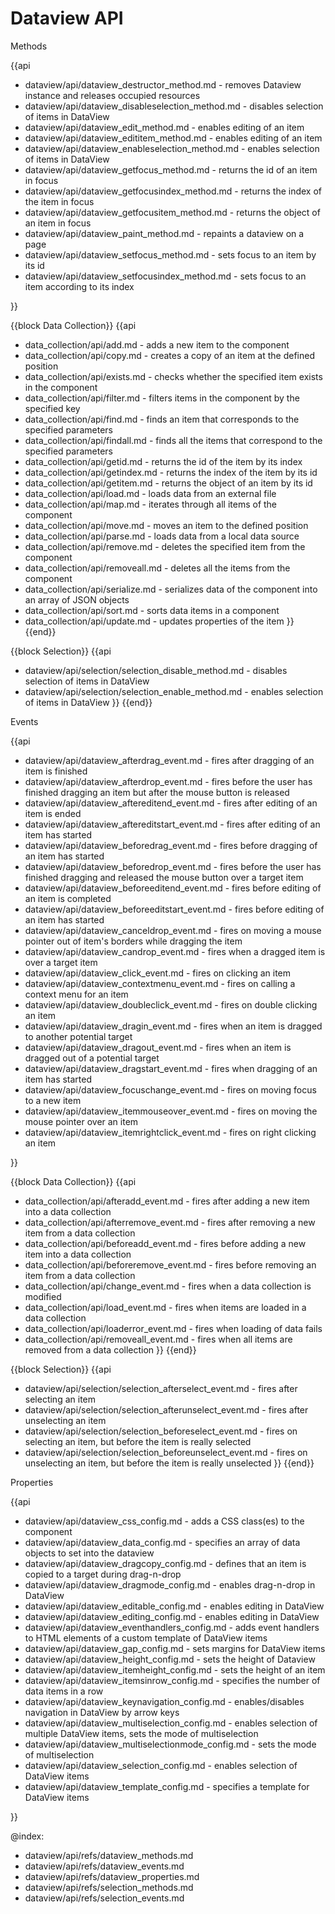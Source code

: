 Dataview API
=============
	
<div class='h2'>Methods</div>

{{api

- dataview/api/dataview_destructor_method.md - removes Dataview instance and releases occupied resources
- dataview/api/dataview_disableselection_method.md - disables selection of items in DataView
- dataview/api/dataview_edit_method.md - enables editing of an item
- dataview/api/dataview_edititem_method.md - enables editing of an item
- dataview/api/dataview_enableselection_method.md - enables selection of items in DataView
- dataview/api/dataview_getfocus_method.md - returns the id of an item in focus
- dataview/api/dataview_getfocusindex_method.md - returns the index of the item in focus
- dataview/api/dataview_getfocusitem_method.md - returns the object of an item in focus
- dataview/api/dataview_paint_method.md - repaints a dataview on a page
- dataview/api/dataview_setfocus_method.md - sets focus to an item by its id
- dataview/api/dataview_setfocusindex_method.md - sets focus to an item according to its index

}}

{{block Data Collection}}
{{api
- data_collection/api/add.md - adds a new item to the component
- data_collection/api/copy.md - creates a copy of an item at the defined position
- data_collection/api/exists.md - checks whether the specified item exists in the component
- data_collection/api/filter.md - filters items in the component by the specified key
- data_collection/api/find.md - finds an item that corresponds to the specified parameters
- data_collection/api/findall.md - finds all the items that correspond to the specified parameters
- data_collection/api/getid.md - returns the id of the item by its index
- data_collection/api/getindex.md - returns the index of the item by its id
- data_collection/api/getitem.md - returns the object of an item by its id
- data_collection/api/load.md - loads data from an external file
- data_collection/api/map.md - iterates through all items of the component
- data_collection/api/move.md - moves an item to the defined position
- data_collection/api/parse.md - loads data from a local data source
- data_collection/api/remove.md - deletes the specified item from the component
- data_collection/api/removeall.md - deletes all the items from the component
- data_collection/api/serialize.md - serializes data of the component into an array of JSON objects
- data_collection/api/sort.md - sorts data items in a component
- data_collection/api/update.md - updates properties of the item
}}
{{end}}

{{block Selection}}
{{api
- dataview/api/selection/selection_disable_method.md - disables selection of items in DataView
- dataview/api/selection/selection_enable_method.md - enables selection of items in DataView
}}
{{end}}

<div class='h2'>Events</div>

{{api
- dataview/api/dataview_afterdrag_event.md - fires after dragging of an item is finished
- dataview/api/dataview_afterdrop_event.md - fires before the user has finished dragging an item but after the mouse button is released 
- dataview/api/dataview_aftereditend_event.md - fires after editing of an item is ended
- dataview/api/dataview_aftereditstart_event.md - fires after editing of an item has started
- dataview/api/dataview_beforedrag_event.md - fires before dragging of an item has started
- dataview/api/dataview_beforedrop_event.md - fires before the user has finished dragging and released the mouse button over a target item
- dataview/api/dataview_beforeeditend_event.md - fires before editing of an item is completed
- dataview/api/dataview_beforeeditstart_event.md - fires before editing of an item has started
- dataview/api/dataview_canceldrop_event.md - fires on moving a mouse pointer out of item's borders while dragging the item
- dataview/api/dataview_candrop_event.md - fires when a dragged item is over a target item
- dataview/api/dataview_click_event.md - fires on clicking an item
- dataview/api/dataview_contextmenu_event.md - fires on calling a context menu for an item
- dataview/api/dataview_doubleclick_event.md - fires on double clicking an item
- dataview/api/dataview_dragin_event.md - fires when an item is dragged to another potential target
- dataview/api/dataview_dragout_event.md - fires when an item is dragged out of a potential target
- dataview/api/dataview_dragstart_event.md - fires when dragging of an item has started
- dataview/api/dataview_focuschange_event.md - fires on moving focus to a new item
- dataview/api/dataview_itemmouseover_event.md - fires on moving the mouse pointer over an item
- dataview/api/dataview_itemrightclick_event.md - fires on right clicking an item

}}

{{block Data Collection}}
{{api
- data_collection/api/afteradd_event.md - fires after adding a new item into a data collection
- data_collection/api/afterremove_event.md - fires after removing a new item from a data collection
- data_collection/api/beforeadd_event.md - fires before adding a new item into a data collection
- data_collection/api/beforeremove_event.md - fires before removing an item from a data collection
- data_collection/api/change_event.md - fires when a data collection is modified
- data_collection/api/load_event.md - fires when items are loaded in a data collection
- data_collection/api/loaderror_event.md - fires when loading of data fails
- data_collection/api/removeall_event.md - fires when all items are removed from a data collection
}}
{{end}}

{{block Selection}}
{{api
- dataview/api/selection/selection_afterselect_event.md - fires after selecting an item
- dataview/api/selection/selection_afterunselect_event.md - fires after unselecting an item
- dataview/api/selection/selection_beforeselect_event.md - fires on selecting an item, but before the item is really selected
- dataview/api/selection/selection_beforeunselect_event.md - fires on unselecting an item, but before the item is really unselected
}}
{{end}}

<div class='h2'>Properties</div>

{{api

- dataview/api/dataview_css_config.md - adds a CSS class(es) to the component
- dataview/api/dataview_data_config.md - specifies an array of data objects to set into the dataview
- dataview/api/dataview_dragcopy_config.md - defines that an item is copied to a target during drag-n-drop
- dataview/api/dataview_dragmode_config.md - enables drag-n-drop in DataView
- dataview/api/dataview_editable_config.md - enables editing in DataView
- dataview/api/dataview_editing_config.md - enables editing in DataView
- dataview/api/dataview_eventhandlers_config.md - adds event handlers to HTML elements of a custom template of DataView items
- dataview/api/dataview_gap_config.md - sets margins for DataView items
- dataview/api/dataview_height_config.md - sets the height of Dataview
- dataview/api/dataview_itemheight_config.md - sets the height of an item
- dataview/api/dataview_itemsinrow_config.md - specifies the number of data items in a row
- dataview/api/dataview_keynavigation_config.md - enables/disables navigation in DataView by arrow keys
- dataview/api/dataview_multiselection_config.md - enables selection of multiple DataView items, sets the mode of multiselection
- dataview/api/dataview_multiselectionmode_config.md - sets the mode of multiselection
- dataview/api/dataview_selection_config.md - enables selection of DataView items
- dataview/api/dataview_template_config.md - specifies a template for DataView items

}}

@index:
- dataview/api/refs/dataview_methods.md
- dataview/api/refs/dataview_events.md
- dataview/api/refs/dataview_properties.md
- dataview/api/refs/selection_methods.md
- dataview/api/refs/selection_events.md